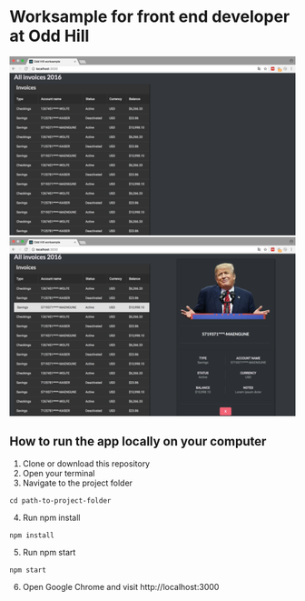 # Worksample for front end developer at Odd Hill

![Alt text](/public/assets/images/start.png?raw=true "Detail")
![Alt text](/public/assets/images/detail.png?raw=true "Start")

## How to run the app locally on your computer

1. Clone or download this repository
2. Open your terminal
3. Navigate to the project folder
```
cd path-to-project-folder
```
4. Run npm install
```
npm install
```
5. Run npm start
```
npm start
```
6. Open Google Chrome and visit http://localhost:3000
